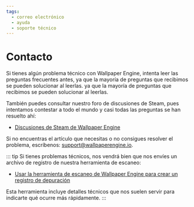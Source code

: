 ```yaml
---
tags:
  - correo electrónico
  - ayuda
  - soporte técnico
---
```


# Contacto

Si tienes algún problema técnico con Wallpaper Engine, intenta leer las preguntas frecuentes antes, ya que la mayoría de preguntas que recibimos se pueden solucionar al leerlas. ya que la mayoría de preguntas que recibimos se pueden solucionar al leerlas.

También puedes consultar nuestro foro de discusiones de Steam, pues intentamos contestar a todo el mundo y casi todas las preguntas se han resuelto ahí:

* [Discusiones de Steam de Wallpaper Engine](https://steamcommunity.com/app/431960/discussions/)

Si no encuentras el artículo que necesitas o no consigues resolver el problema, escríbenos: [support@wallpaperengine.io](mailto:support@wallpaperengine.io?subject=Support%20Request).

::: tip
Si tienes problemas técnicos, nos vendrá bien que nos envíes un archivo de registro de nuestra herramienta de escaneo:

* [Usar la herramienta de escaneo de Wallpaper Engine para crear un registro de depuración](scantool_support.html)

Esta herramienta incluye detalles técnicos que nos suelen servir para indicarte qué ocurre más rápidamente.
:::